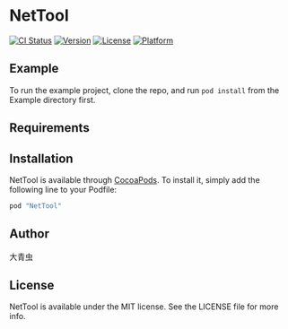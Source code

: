 # NetTool

[![CI Status](http://img.shields.io/travis/2562249572@qq.com/NetTool.svg?style=flat)](https://travis-ci.org/2562249572@qq.com/NetTool)
[![Version](https://img.shields.io/cocoapods/v/NetTool.svg?style=flat)](http://cocoapods.org/pods/NetTool)
[![License](https://img.shields.io/cocoapods/l/NetTool.svg?style=flat)](http://cocoapods.org/pods/NetTool)
[![Platform](https://img.shields.io/cocoapods/p/NetTool.svg?style=flat)](http://cocoapods.org/pods/NetTool)

## Example

To run the example project, clone the repo, and run `pod install` from the Example directory first.

## Requirements

## Installation

NetTool is available through [CocoaPods](http://cocoapods.org). To install
it, simply add the following line to your Podfile:

```ruby
pod "NetTool"
```

## Author

大青虫

## License

NetTool is available under the MIT license. See the LICENSE file for more info.
